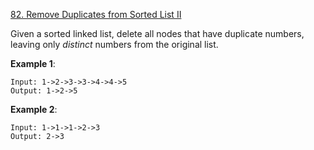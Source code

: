 [82. Remove Duplicates from Sorted List II](https://leetcode.com/problems/remove-duplicates-from-sorted-list-ii/)

Given a sorted linked list, delete all nodes that have duplicate numbers, leaving only *distinct* numbers from the original list.

**Example 1**:

```
Input: 1->2->3->3->4->4->5
Output: 1->2->5
```

**Example 2**:
```
Input: 1->1->1->2->3
Output: 2->3
```